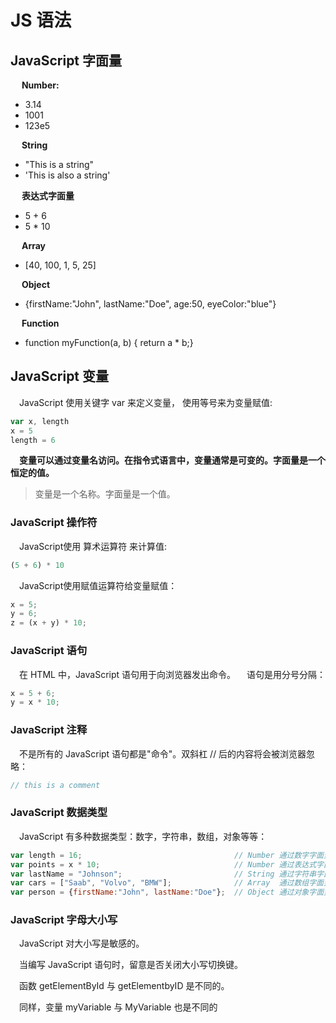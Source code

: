 # JS 语法
## JavaScript 字面量
&emsp; **Number:**

* 3.14
* 1001
* 123e5

&emsp; **String**

* "This is a string"
* 'This is also a string'

&emsp; **表达式字面量**

* 5 + 6
* 5 * 10

&emsp; **Array**

* [40, 100, 1, 5, 25]

&emsp; **Object**

* {firstName:"John", lastName:"Doe", age:50, eyeColor:"blue"}

&emsp; **Function**

* function myFunction(a, b) { return a * b;}

## JavaScript 变量
&emsp;JavaScript 使用关键字 var 来定义变量， 使用等号来为变量赋值:

```js
var x, length
x = 5
length = 6
```
&emsp;**变量可以通过变量名访问。在指令式语言中，变量通常是可变的。字面量是一个恒定的值。**
> 变量是一个名称。字面量是一个值。

### JavaScript 操作符

&emsp;JavaScript使用 算术运算符 来计算值:
```js
(5 + 6) * 10
```
&emsp;JavaScript使用赋值运算符给变量赋值：

```js
x = 5;
y = 6;
z = (x + y) * 10;
```
### JavaScript 语句

&emsp;在 HTML 中，JavaScript 语句用于向浏览器发出命令。
&emsp;语句是用分号分隔：
```js
x = 5 + 6;
y = x * 10;
```

### JavaScript 注释

&emsp;不是所有的 JavaScript 语句都是"命令"。双斜杠 // 后的内容将会被浏览器忽略：
```js
// this is a comment
```
### JavaScript 数据类型

&emsp;JavaScript 有多种数据类型：数字，字符串，数组，对象等等：
```js
var length = 16;                                  // Number 通过数字字面量赋值 
var points = x * 10;                              // Number 通过表达式字面量赋值
var lastName = "Johnson";                         // String 通过字符串字面量赋值
var cars = ["Saab", "Volvo", "BMW"];              // Array  通过数组字面量赋值
var person = {firstName:"John", lastName:"Doe"};  // Object 通过对象字面量赋值
```
### JavaScript 字母大小写

&emsp;JavaScript 对大小写是敏感的。

&emsp;当编写 JavaScript 语句时，留意是否关闭大小写切换键。

&emsp;函数 getElementById 与 getElementbyID 是不同的。

&emsp;同样，变量 myVariable 与 MyVariable 也是不同的

